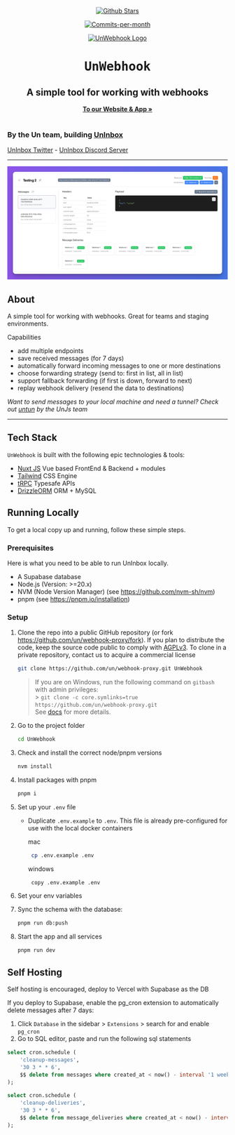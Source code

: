 <p align="center">
   <a href="https://github.com/un/webhook-proxy/stargazers"><img src="https://img.shields.io/github/stars/un/webhook-proxy?logo=github&style=for-the-badge&color=yellow" alt="Github Stars"></a>
</p>
<p align="center">
   <a href="https://github.com/un/webhook-proxy/pulse"><img src="https://img.shields.io/github/commit-activity/m/un/webhook-proxy?style=for-the-badge&color=green" alt="Commits-per-month"></a>
</p>
<p align="center" style="margin-top: 12px">
  <a href="https://unwebhook.com">
   <img width="250px" src="https://avatars.githubusercontent.com/u/135225712?s=400&u=72ad315d63b0326e5bb34377c3f59389373edc9a&v=4" alt="UnWebhook Logo">
  </a>

  <h1 align="center"><tt>UnWebhook</tt></h1>
  <h2 align="center">A simple tool for working with webhooks</h2>

<p align="center">
    <a href="https://UnWebhook.com"><strong>To our Website & App »</strong></a>
    <br />
    <br />
    <h3>By the <strong>Un</strong> team, building <a href="https://github.com/un/inbox"><strong>UnInbox</strong></a></h3>
    <a href="https://twitter.com/UnInbox">UnInbox Twitter</a> - 
    <a href="https://discord.gg/QMV9p9sgza">UnInbox Discord Server</a>
  </p>
</p>

---

![Screenshot of UnWebhook](screenshot.png)

## About

A simple tool for working with webhooks.
Great for teams and staging environments.

Capabilities

- add multiple endpoints
- save received messages (for 7 days)
- automatically forward incoming messages to one or more destinations
- choose forwarding strategy (send to: first in list, all in list)
- support fallback forwarding (if first is down, forward to next)
- replay webhook delivery (resend the data to destinations)

_Want to send messages to your local machine and need a tunnel?
Check out [untun](https://github.com/unjs/untun) by the UnJs team_

---

## Tech Stack

`UnWebhook` is built with the following epic technologies & tools:

- [Nuxt JS](https://nuxt.com) Vue based FrontEnd & Backend + modules
- [Tailwind](https://tailwindcss.com/) CSS Engine
- [tRPC](https://trpc.io/) Typesafe APIs
- [DrizzleORM](https://orm.drizzle.team/) ORM + MySQL

## Running Locally

To get a local copy up and running, follow these simple steps.

### Prerequisites

Here is what you need to be able to run UnInbox locally.

- A Supabase database
- Node.js (Version: >=20.x)
- NVM (Node Version Manager) (see https://github.com/nvm-sh/nvm)
- pnpm (see https://pnpm.io/installation)

### Setup

1. Clone the repo into a public GitHub repository (or fork https://github.com/un/webhook-proxy/fork). If you plan to distribute the code, keep the source code public to comply with [AGPLv3](https://github.com/un/webhook-proxy/blob/main/LICENSE). To clone in a private repository, contact us to acquire a commercial license

   ```sh
   git clone https://github.com/un/webhook-proxy.git UnWebhook
   ```

   > If you are on Windows, run the following command on `gitbash` with admin privileges: <br> > `git clone -c core.symlinks=true https://github.com/un/webhook-proxy.git` <br>
   > See [docs](https://cal.com/docs/how-to-guides/how-to-troubleshoot-symbolic-link-issues-on-windows#enable-symbolic-links) for more details.

2. Go to the project folder

   ```sh
   cd UnWebhook
   ```

3. Check and install the correct node/pnpm versions

   ```sh
   nvm install
   ```

4. Install packages with pnpm

   ```sh
   pnpm i
   ```

5. Set up your `.env` file

   - Duplicate `.env.example` to `.env`. This file is already pre-configured for use with the local docker containers

     mac

     ```sh
      cp .env.example .env
     ```

     windows

     ```sh
      copy .env.example .env
     ```

6. Set your env variables

7. Sync the schema with the database:

   ```sh
   pnpm run db:push
   ```

8. Start the app and all services

   ```sh
   pnpm run dev
   ```

## Self Hosting

Self hosting is encouraged, deploy to Vercel with Supabase as the DB

If you deploy to Supabase, enable the pg_cron extension to automatically delete messages after 7 days:

1. Click `Database` in the sidebar > `Extensions` > search for and enable `pg_cron`
2. Go to SQL editor, paste and run the following sql statements

```sql
select cron.schedule (
    'cleanup-messages',
    '30 3 * * 6',
    $$ delete from messages where created_at < now() - interval '1 week' $$
);
```

```sql
select cron.schedule (
    'cleanup-deliveries',
    '30 3 * * 6',
    $$ delete from message_deliveries where created_at < now() - interval '1 week' $$
);
```
